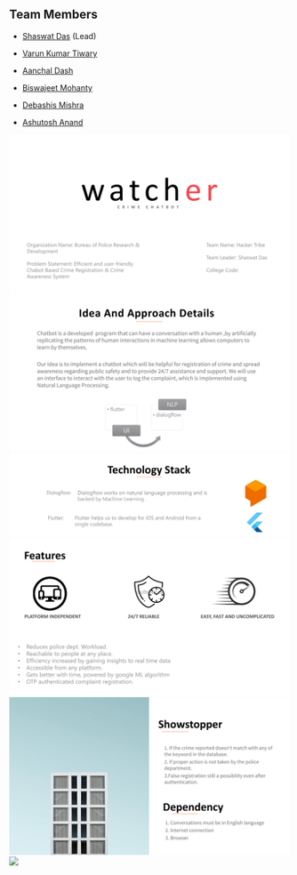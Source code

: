 ## Team Members

* <a href="https://github.com/1999shaswat" target="_blank"> Shaswat Das</a> (Lead)

* <a href="https://github.com/Varun1112" target="_blank">Varun Kumar Tiwary</a>

* <a href="https://github.com/anchaal1104" target="_blank">Aanchal Dash</a>

* <a href="https://i.pinimg.com/236x/84/9b/63/849b636ec25a4f8badbf66acfff2d0c7--photoshop-pics-mr-bean.jpg" target="_blank">Biswajeet Mohanty</a>

* <a href="https://i.pinimg.com/236x/84/9b/63/849b636ec25a4f8badbf66acfff2d0c7--photoshop-pics-mr-bean.jpg" target="_blank">Debashis Mishra</a>

* <a href="https://github.com/AshutoshAnand0001" target="_blank">Ashutosh Anand</a>


![](./presentation/1.png)
![](./presentation/2.png)
![](./presentation/3.png)
![](./presentation/4.png)
![](./presentation/5.png)
![](./presentation/6.png)
